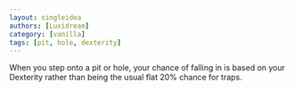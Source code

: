 ```yaml
---
layout: singleidea
authors: [Luxidream]
category: [vanilla]
tags: [pit, hole, dexterity]
---
```

When you step onto a pit or hole, your chance of falling in is based on your Dexterity rather than being the usual flat 20% chance for traps.

